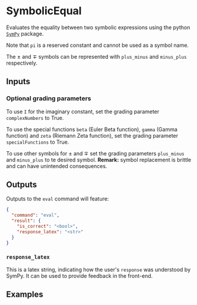 # SymbolicEqual
Evaluates the equality between two symbolic expressions using the python [`SymPy`](https://docs.sympy.org/latest/index.html) package. 

Note that `pi` is a reserved constant and cannot be used as a symbol name.

The $\pm$ and $\mp$ symbols can be represented with `plus_minus` and `minus_plus` respectively.

## Inputs

### Optional grading parameters
To use `I` for the imaginary constant, set the grading parameter `complexNumbers` to True.

To use the special functions `beta` (Euler Beta function), `gamma` (Gamma function) and `zeta` (Riemann Zeta function), set the grading parameter `specialFunctions` to True.

To use other symbols for $\pm$ and $\mp$ set the grading parameters `plus_minus` and `minus_plus` to te desired symbol. **Remark:** symbol replacement is brittle and can have unintended consequences.

## Outputs
Outputs to the `eval` command will feature:

```json
{
  "command": "eval",
  "result": {
    "is_correct": "<bool>",
    "response_latex": "<str>"
  }
}

```

### `response_latex`
This is a latex string, indicating how the user's `response` was understood by SymPy. It can be used to provide feedback in the front-end.

## Examples
